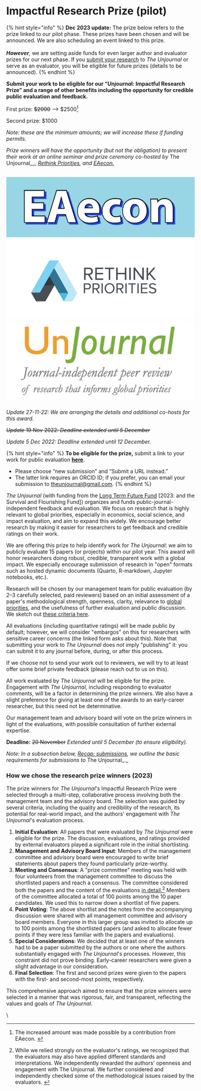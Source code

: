 # Impactful Research Prize (pilot)

{% hint style="info" %}
**Dec 2023 update:** The prize below refers to the prize linked to our pilot phase. These prizes have been chosen and will be announced. We are also scheduling an event linked to this prize. \
\
_**However**,_ we are setting aside funds for even larger author and evaluator prizes for our next phase. If you [submit your research](https://airtable.com/applDG6ifmUmeEJ7j/shrcN2cwsXpmnkOL1) to _The Unjournal_ or serve as an evaluator, you will be eligible for future prizes (details to be announced).&#x20;
{% endhint %}

**Submit your work to be eligible for our “**_**Unjourna**_**l: Impactful Research Prize” and a range of other benefits including the opportunity for credible public evaluation and feedback.**

First prize: ~~$2000~~ --> $2500[^1]

Second prize: $1000

_Note: these are the minimum amounts; we will increase these if funding permits._

_Prize winners will have the opportunity (but not the obligation) to present their work at an online seminar and prize ceremony co-hosted by_ The Unjournal_,_ [_Rethink Priorities_](https://rethinkpriorities.org/)_, and_ [_EAecon._](https://forum.effectivealtruism.org/posts/9gLtXR6KkZEYie8Au/introducing-eaecon-community-building-project)

## <img src="../../../.gitbook/assets/image (3) (1).png" alt="" data-size="line"><img src="../../../.gitbook/assets/image (7) (1).png" alt="" data-size="line"><img src="../../../.gitbook/assets/image (2) (1).png" alt="" data-size="line">

_Update 27-11-22: We are arranging the details and additional co-hosts for this award._

~~_Update_ 19 Nov 2022: _Deadline extended until 5 December_~~

_Update 5 Dec 2022: Deadline extended until 12 December._

{% hint style="info" %}
**To be eligible for the prize,** submit a link to your work for public evaluation [**here**](https://unjournaldev.cloud68.co/login).

* Please choose “new submission” and “Submit a URL instead.”
* The latter link requires an ORCID ID; if you prefer, you can email your submission to [theunjournal@gmail.com](mailto:theunjournal@gmail.com).
{% endhint %}

_The Unjournal_ (with funding from the [Long Term Future Fund](https://funds.effectivealtruism.org/funds/far-future) \[2023: and the Survival and Flourishing Fund]) organizes and funds public-journal-independent feedback and evaluation. We focus on research that is highly relevant to global priorities, especially in economics, social science, and impact evaluation, and aim to expand this widely. We encourage better research by making it easier for researchers to get feedback and credible ratings on their work.

We are offering this prize to help identify work for _The Unjournal_: we aim to publicly evaluate 15 papers (or projects) within our pilot year. This award will honor researchers doing robust, credible, transparent work with a global impact. We especially encourage submission of research in "open" formats such as hosted dynamic documents (Quarto, R-markdown, Jupyter notebooks, etc.).

Research will be chosen by our management team for public evaluation (by 2–3 carefully selected, paid reviewers) based on an initial assessment of a paper's methodological strength, openness, clarity, relevance to [global priorities](https://effective-giving-marketing.gitbook.io/unjournal-x-ea-and-global-priorities-research/the-field-and-ea-gp-research/what-is-ea-gp-relevant-research), and the usefulness of further evaluation and public discussion. We sketch out [these criteria here](https://effective-giving-marketing.gitbook.io/unjournal-x-ea-and-global-priorities-research/policies-projects-evaluation-workflow/policies-and-templates/considering-projects).

All evaluations (including quantitative ratings) will be made public by default; however, we will consider "embargos" on this for researchers with sensitive career concerns (the linked form asks about this). Note that submitting your work to _The Unjournal_ does _not_ imply "publishing" it: you can submit it to any journal before, during, or after this process.

If we choose not to send your work out to reviewers, we will try to at least offer some brief private feedback (please reach out to us on this).

All work evaluated by _The Unjournal_ will be eligible for the prize. Engagement with _The Unjournal_, including responding to evaluator comments, will be a factor in determining the prize winners. We also have a slight preference for giving at least one of the awards to an early-career researcher, but this need not be determinative.

Our management team and advisory board will vote on the prize winners in light of the evaluations, with possible consultation of further external expertise.

**Deadline:** ~~20 November~~ _Extended until 5 December (to ensure eligibility)._

_Note: In a subsection below,_ [_Recap: submissions_](recap-submissions.md)_, we outline the basic requirements for submissions to_ The Unjournal_._

### How we chose the research prize winners (2023)

The prize winners for _The Unjournal_'s Impactful Research Prize were selected through a multi-step, collaborative process involving both the management team and the advisory board. The selection was guided by several criteria, including the quality and credibility of the research, its potential for real-world impact, and the authors' engagement with _The Unjournal_'s evaluation process.

1. **Initial Evaluation**: All papers that were evaluated by _The Unjournal_ were eligible for the prize. The discussion, evaluations, and ratings provided by external evaluators played a significant role in the initial shortlisting.&#x20;
2. **Management and Advisory Board Input**: Members of the management committee and advisory board were encouraged to write brief statements about papers they found particularly prize-worthy.&#x20;
3. **Meeting and Consensus**: A "prize committee" meeting was held with four volunteers from the management committee to discuss the shortlisted papers and reach a consensus. The committee considered both the papers and the content of the evaluations [in detail.](#user-content-fn-2)[^2]  Members of the committee allocated a total of 100 points among the 10 paper candidates. We used this to narrow down a shortlist of five papers.&#x20;
4. **Point Voting**: The above shortlist and the notes from the accompanying discussion were shared with all management committee and advisory board members. Everyone in this larger group was invited to allocate up to 100 points among the shortlisted papers (and asked to allocate fewer points if they were less familiar with the papers and evaluations).
5. **Special Considerations**: We decided that at least one of the winners had to be a paper submitted by the authors or one where the authors substantially engaged with _The Unjournal_'s processes. However, this constraint did not prove binding.  Early-career researchers were given a  slight advantage in our consideration.
6. **Final Selection**: The first and second prizes were given to the papers with the first- and second-most points, respectively.

This comprehensive approach aimed to ensure that the prize winners were selected in a manner that was rigorous, fair, and transparent, reflecting the values and goals of _The Unjournal_.

\




[^1]: The increased amount was made possible by a contribution from EAecon.&#x20;

[^2]: While we relied strongly on the evaluator's ratings, we recognized that the evaluators may also have applied different standards and interpretations. We independently rewarded the authors' openness and engagement with The Unjournal. We further considered and independently checked some of the  methodological issues raised by the evaluators.&#x20;

